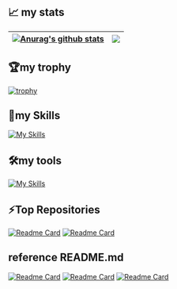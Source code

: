 

## 📈 my stats

| <a href="https://github.com/anuraghazra/github-readme-stats"><img align="center" src="https://github-readme-stats-fork.vercel.app/api?username=TT-RR&show_icons=true&include_all_commits=true&theme=buefy&hide_border=true" alt="Anurag's github stats" /></a> | <a href="https://github.com/anuraghazra/github-readme-stats"><img align="center" src="https://github-readme-stats-fork.vercel.app/api/top-langs/?username=TT-RR&layout=compact&theme=buefy&hide_border=true" /></a> |
| ------------- | ------------- |

## 🏆my trophy
[![trophy](https://github-profile-trophy.vercel.app/?username=TT-RR&theme=chalk&column=5&margin-w=5&margin-h=10)](https://github.com/ryo-ma/github-profile-trophy)


## 📛my Skills 
[![My Skills](https://skillicons.dev/icons?i=c,cs,html,css,js,php,go,flutter,java,react&perline=6)](https://skillicons.dev)

## 🛠my tools
[![My Skills](https://skillicons.dev/icons?i=vscode,androidstudio,github,firebase,docker,figma,eclipse,sqlite,postgres,mysql,postman&perline=6)](https://skillicons.dev)

## ⚡Top Repositories
[![Readme Card](https://github-readme-stats-fork.vercel.app/api/pin/?username=TT-RR&repo=kopipe-kun)](https://github.com/TT-RR/kopipe-kun)
[![Readme Card](https://github-readme-stats-fork.vercel.app/api/pin/?username=TT-RR&repo=go-rest-api)](https://github.com/TT-RR/go-rest-api)


## reference README.md
[![Readme Card](https://github-readme-stats.vercel.app/api/pin/?username=anuraghazra&repo=github-readme-stats&theme=buefy)](https://github.com/anuraghazra/github-readme-stats)
[![Readme Card](https://github-readme-stats-fork.vercel.app/api/pin/?username=ryo-ma&repo=github-profile-trophy&theme=buefy)](https://github.com/ryo-ma/github-profile-trophy)
[![Readme Card](https://github-readme-stats-fork.vercel.app/api/pin/?username=tandpfun&repo=skill-icons)](https://github.com/tandpfun/skill-icons)
